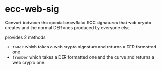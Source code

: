 ecc-web-sig
===

Convert between the special snowflake ECC signatures that web crypto creates and the normal DER ones produced by everyone else.

provides 2 methods

- `toDer` which takes a web crypto signature and returns a DER formatted one
- `fromDer` which takes a DER formatted one and the curve and returns a web crypto one.
